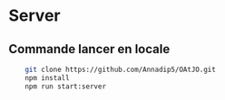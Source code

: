# Server

## Commande lancer en locale 
```bash 
    git clone https://github.com/Annadip5/OAtJO.git
    npm install
    npm run start:server 
```